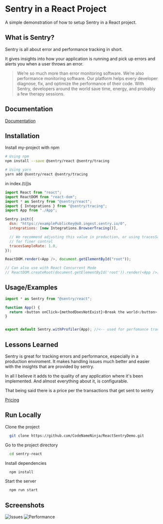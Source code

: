 
# Sentry in a React Project
A simple demonstration of how to setup Sentry in a React project.

## What is Sentry? 
Sentry is all about error and performance tracking in short. 

It gives insights into how your application is running and pick up errors and alerts you when a user throws an error.

> We’re so much more than error monitoring software. We’re also performance monitoring software. Our platform helps every developer diagnose, fix, and optimize the performance of their code. With Sentry, developers around the world save time, energy, and probably a few therapy sessions.


## Documentation

[Documentation](https://docs.sentry.io/platforms/javascript/guides/react/)

  
## Installation

Install my-project with npm

```bash
# Using npm
npm install --save @sentry/react @sentry/tracing

# Using yarn
yarn add @sentry/react @sentry/tracing
```

in index.(t/j)s 
```js
import React from "react";
import ReactDOM from "react-dom";
import * as Sentry from "@sentry/react";
import { Integrations } from "@sentry/tracing";
import App from "./App";

Sentry.init({
  dsn: "https://examplePublicKey@o0.ingest.sentry.io/0",
  integrations: [new Integrations.BrowserTracing()],

  // We recommend adjusting this value in production, or using tracesSampler
  // for finer control
  tracesSampleRate: 1.0,
});

ReactDOM.render(<App />, document.getElementById("root"));

// Can also use with React Concurrent Mode
// ReactDOM.createRoot(document.getElementById('root')).render(<App />);
```

## Usage/Examples

```javascript
import * as Sentry from "@sentry/react";

function App() {
  return <button onClick={methodDoesNotExist}>Break the world</button>;
}


export default Sentry.withProfiler(App); //<-- used for perfomance tracking *optional*
```

  
## Lessons Learned

Sentry is great for tracking errors and performance, especially in a production enviroment. 
It makes handling issues much better and easier with the insights that are provided by sentry.

In all I believe it adds to the quality of any application where it's been implemented. And almost everything about it, is configurable. 

That being said there is a price per the transactions that get sent to sentry 

[Pricing](https://sentry.io/pricing)  
## Run Locally

Clone the project

```bash
  git clone https://github.com/CodeNameNinja/ReactSentryDemo.git
```

Go to the project directory

```bash
  cd sentry-react
```

Install dependencies

```bash
  npm install
```

Start the server

```bash
  npm run start
```


## Screenshots

![Issues](https://i.ibb.co/x8FQjV5/issues.png)
![Performance](https://i.ibb.co/d49XVRf/Performance.png)

  